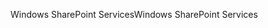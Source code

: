 <span data-ttu-id="7d925-101">Windows SharePoint Services</span><span class="sxs-lookup"><span data-stu-id="7d925-101">Windows SharePoint Services</span></span>